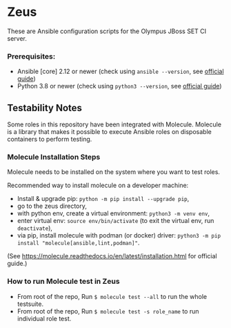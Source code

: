 Zeus
====

These are Ansible configuration scripts for the Olympus JBoss SET CI server.

### Prerequisites:
* Ansible [core] 2.12 or newer (check using `ansible --version`, see [official guide](https://docs.ansible.com/ansible/latest/installation_guide/intro_installation.html))
* Python 3.8 or newer (check using `python3 --version`, see [official guide](https://access.redhat.com/documentation/en-us/red_hat_enterprise_linux/8/html/configuring_basic_system_settings/assembly_installing-and-using-python_configuring-basic-system-settings))

## Testability Notes

Some roles in this repository have been integrated with Molecule. 
Molecule is a library that makes it possible to execute Ansible roles on disposable containers to perform testing.

### Molecule Installation Steps

Molecule needs to be installed on the system where you want to test roles.

Recommended way to install molecule on a developer machine:

* Install & upgrade pip: `python -m pip install --upgrade pip`,
* go to the zeus directory,
* with python env, create a virtual environment: `python3 -m venv env`,
* enter virtual env: `source env/bin/activate` (to exit the virtual env, run `deactivate`),
* via pip, install molecule with podman (or docker) driver: `python3 -m pip install "molecule[ansible,lint,podman]"`.

(See https://molecule.readthedocs.io/en/latest/installation.html for official guide.)

### How to run Molecule test in Zeus

* From root of the repo, Run `$ molecule test --all` to run the whole testsuite.
* From root of the repo, Run `$ molecule test -s role_name` to run individual role test.
